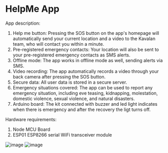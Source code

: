 # HelpMe App

App description:

1. Help me button: Pressing the SOS button on the app's homepage will automatically send your current location and a video to the Kavalan team, who will contact you within a minute.
2. Pre-registered emergency contacts: Your location will also be sent to your pre-registered emergency contacts as SMS alerts.
3. Offline mode: The app works in offline mode as well, sending alerts via SMS.
4. Video recording: The app automatically records a video through your back camera after pressing the SOS button.
5. Secure data: All user data is stored in a secure server.
6. Emergency situations covered: The app can be used to report any emergency situation, including eve teasing, kidnapping, molestation, domestic violence, sexual violence, and natural disasters.
7. Arduino board: The kit connected with buzzer and led light indicates when there is emergency and after the recovery the ligt turns off.

Hardware requirements:

1. Node MCU Board
2. ESP01 ESP8266 serial WiFi transceiver module

![image](https://github.com/rahul13289/HelpMe_App/assets/97829880/7971b567-233b-4f69-9908-d9640e6ee5b0)     ![image](https://github.com/rahul13289/HelpMe_App/assets/97829880/476aba3c-0bdd-4c46-b5ea-4e9799ac62ae)


